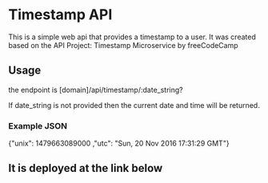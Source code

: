 # Timestamp API

This is a simple web api that provides a timestamp to a user. It was created based on the 
API Project: Timestamp Microservice by freeCodeCamp

## Usage

the endpoint is [domain]/api/timestamp/:date_string?

If date_string is not provided then the current date and time will be returned.

### Example JSON
{"unix": 1479663089000 ,"utc": "Sun, 20 Nov 2016 17:31:29 GMT"}

## It is deployed at the link below
